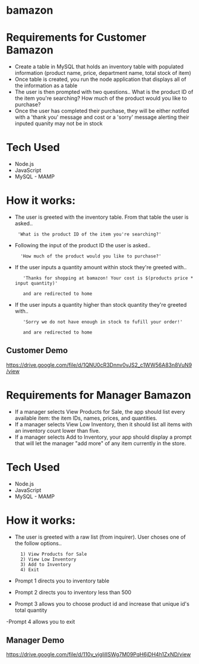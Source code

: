 # bamazon



# Requirements for Customer Bamazon
- Create a table in MySQL that holds an inventory table with populated information (product name, price, department name, total stock of item)
- Once table is created, you run the node application that displays all of the information as a table
- The user is then prompted with two questions..
 What is the product ID of the item you're searching? 
 How much of the product would you like to purchase?
 - Once the user has completed their purchase, they will be either notifed with a 'thank you' message and cost or a 'sorry' message alerting their inputed quanity may not be in stock 

 # Tech Used
 - Node.js
 - JavaScript
 - MySQL - MAMP

# How it works: 

 - The user is greeted with the inventory table. From that table the user is asked..

        'What is the product ID of the item you're searching?'



- Following the input of the product ID the user is asked..

        'How much of the product would you like to purchase?'



- If the user inputs a quantity amount within stock they're greeted with..

         'Thanks for shopping at bamazon! Your cost is $(products price * input quantity)'

         and are redirected to home

- If the user inputs a quantity higher than stock quantity they're greeted with..

         'Sorry we do not have enough in stock to fufill your order!'

         and are redirected to home


## Customer Demo 
https://drive.google.com/file/d/1QNU0cR3Dnnv0vJS2_c1WW56A83n8VuN9/view




# Requirements for Manager Bamazon
- If a manager selects View Products for Sale, the app should list every available item: the item IDs, names, prices, and quantities.
- If a manager selects View Low Inventory, then it should list all items with an inventory count lower than five.
- If a manager selects Add to Inventory, your app should display a prompt that will let the manager "add more" of any item currently in the store.

 # Tech Used
 - Node.js
 - JavaScript
 - MySQL - MAMP

# How it works: 

 - The user is greeted with a raw list (from inquirer). User choses one of the follow options.. 

         1) View Products for Sale
         2) View Low Inventory
         3) Add to Inventory
         4) Exit



- Prompt 1 directs you to inventory table

- Prompt 2 directs you to inventory less than 500

- Prompt 3 allows you to choose product id and increase that unique id's total quantity

-Prompt 4 allows you to exit


## Manager Demo 
https://drive.google.com/file/d/110v_vigIilISWg7M09PqH6jDH4h1ZxND/view